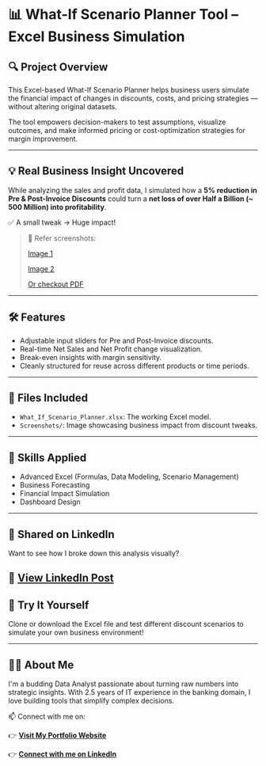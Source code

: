 # 📊 What-If Scenario Planner Tool – Excel Business Simulation

## 🔍 Project Overview
This Excel-based What-If Scenario Planner helps business users simulate the financial impact of changes in discounts, costs, and pricing strategies — without altering original datasets.

The tool empowers decision-makers to test assumptions, visualize outcomes, and make informed pricing or cost-optimization strategies for margin improvement.

---

## 💡 Real Business Insight Uncovered
While analyzing the sales and profit data, I simulated how a **5% reduction in Pre & Post-Invoice Discounts** could turn a **net loss of over Half a Billion (~ 500 Million) into profitability**.

✅ A small tweak → Huge impact!

> 📸 Refer screenshots:
> 
> [Image 1](https://github.com/SENTHAMILAN27/-What-If-Analysis-Tool/blob/main/Images/Discount_Simulation_Impact.jpg.jpg)
> 
>  [Image 2]( https://github.com/SENTHAMILAN27/-What-If-Analysis-Tool/blob/main/Images/Discount_Simulation_Impact%20in%20Net%20profit%20.jpg)
>
> [Or checkout PDF](https://github.com/SENTHAMILAN27/-What-If-Analysis-Tool/blob/main/PDF/WhatIF%20Analysis.pdf)
---

## 🛠️ Features
- Adjustable input sliders for Pre and Post-Invoice discounts.
- Real-time Net Sales and Net Profit change visualization.
- Break-even insights with margin sensitivity.
- Cleanly structured for reuse across different products or time periods.

---

## 📁 Files Included
- `What_If_Scenario_Planner.xlsx`: The working Excel model.
- `Screenshots/`: Image showcasing business impact from discount tweaks.

---

## 🧠 Skills Applied
- Advanced Excel (Formulas, Data Modeling, Scenario Management)
- Business Forecasting
- Financial Impact Simulation
- Dashboard Design

---

## 📣 Shared on LinkedIn
Want to see how I broke down this analysis visually?

🔗 [View LinkedIn Post](https://www.linkedin.com/posts/senthamilan7_excelmagic-dataanalytics-whatifanalysis-activity-7343628343713349633-kjtN?utm_source=share&utm_medium=member_desktop&rcm=ACoAAEol-H8BJHDIx9ZD_9_SnujWhvQ3-0Z4VHU)
---

## 📌 Try It Yourself
Clone or download the Excel file and test different discount scenarios to simulate your own business environment!

---

## 🙋‍♂️ About Me
I'm a budding Data Analyst passionate about turning raw numbers into strategic insights. With 2.5 years of IT experience in the banking domain, I love building tools that simplify complex decisions.

📫 Connect with me on:

👉 **[Visit My Portfolio Website](https://codebasics.io/portfolio/SENTHAMILAN-A)**  

👉 **[Connect with me on LinkedIn](https://www.linkedin.com/in/senthamilan27/)**


